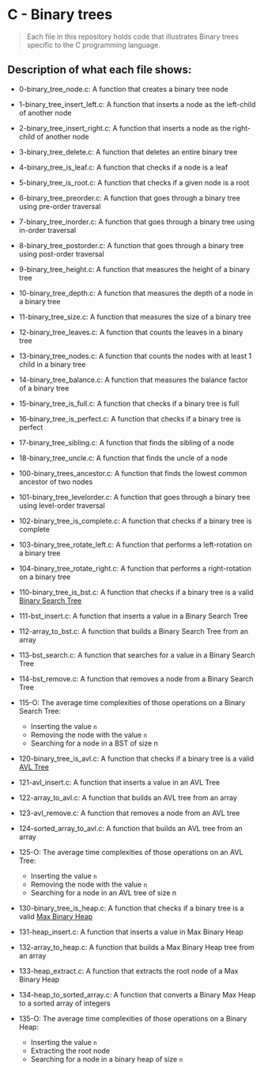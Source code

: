 # C - Binary trees
> Each file in this repository holds code that illustrates Binary trees
> specific to the C programming language.

## Description of what each file shows:
* 0-binary_tree_node.c: A function that creates a binary tree node

* 1-binary_tree_insert_left.c: A function that inserts a node as the left-child of another node

* 2-binary_tree_insert_right.c: A function that inserts a node as the right-child of another node

* 3-binary_tree_delete.c: A function that deletes an entire binary tree

* 4-binary_tree_is_leaf.c: A function that checks if a node is a leaf

* 5-binary_tree_is_root.c: A  function that checks if a given node is a root

* 6-binary_tree_preorder.c: A function that goes through a binary tree using pre-order traversal

* 7-binary_tree_inorder.c: A function that goes through a binary tree using in-order traversal

* 8-binary_tree_postorder.c: A function that goes through a binary tree using post-order traversal

* 9-binary_tree_height.c: A function that measures the height of a binary tree

* 10-binary_tree_depth.c: A function that measures the depth of a node in a binary tree

* 11-binary_tree_size.c: A function that measures the size of a binary tree

* 12-binary_tree_leaves.c: A function that counts the leaves in a binary tree

* 13-binary_tree_nodes.c: A function that counts the nodes with at least 1 child in a binary tree

* 14-binary_tree_balance.c: A function that measures the balance factor of a binary tree

* 15-binary_tree_is_full.c: A function that checks if a binary tree is full

* 16-binary_tree_is_perfect.c: A function that checks if a binary tree is perfect

* 17-binary_tree_sibling.c: A function that finds the sibling of a node

* 18-binary_tree_uncle.c: A function that finds the uncle of a node

* 100-binary_trees_ancestor.c: A function that finds the lowest common ancestor of two nodes

* 101-binary_tree_levelorder.c: A function that goes through a binary tree using level-order traversal

* 102-binary_tree_is_complete.c: A function that checks if a binary tree is complete

* 103-binary_tree_rotate_left.c: A function that performs a left-rotation on a binary tree

* 104-binary_tree_rotate_right.c: A function that performs a right-rotation on a binary tree

* 110-binary_tree_is_bst.c: A function that checks if a binary tree is a valid [Binary Search Tree](https://alx-intranet.hbtn.io/rltoken/qO5dBlMnYJzbaWG3xVpcnQ)

* 111-bst_insert.c: A function that inserts a value in a Binary Search Tree

* 112-array_to_bst.c: A function that builds a Binary Search Tree from an array

* 113-bst_search.c: A function that searches for a value in a Binary Search Tree

* 114-bst_remove.c: A function that removes a node from a Binary Search Tree

* 115-O: The average time complexities of those operations on a Binary Search Tree:

	- Inserting the value `n`
	- Removing the node with the value `n`
	- Searching for a node in a BST of size n

* 120-binary_tree_is_avl.c: A function that checks if a binary tree is a valid [AVL Tree](https://alx-intranet.hbtn.io/rltoken/fMAZ9aBS-rDWgeIAvdTKWw)

* 121-avl_insert.c: A function that inserts a value in an AVL Tree

* 122-array_to_avl.c: A function that builds an AVL tree from an array

* 123-avl_remove.c: A function that removes a node from an AVL tree

* 124-sorted_array_to_avl.c: A function that builds an AVL tree from an array

* 125-O: The average time complexities of those operations on an AVL Tree:

	- Inserting the value `n`
	- Removing the node with the value `n`
	- Searching for a node in an AVL tree of size n

* 130-binary_tree_is_heap.c: A function that checks if a binary tree is a valid [Max Binary Heap](https://alx-intranet.hbtn.io/rltoken/TU_7dyDvU6XqO_T0elQk4Q)

* 131-heap_insert.c: A function that inserts a value in Max Binary Heap

* 132-array_to_heap.c: A function that builds a Max Binary Heap tree from an array

* 133-heap_extract.c: A function that extracts the root node of a Max Binary Heap

* 134-heap_to_sorted_array.c: A function that converts a Binary Max Heap to a sorted array of integers

* 135-O: The average time complexities of those operations on a Binary Heap:

	- Inserting the value `n`
	- Extracting the root node
	- Searching for a node in a binary heap of size `n`
